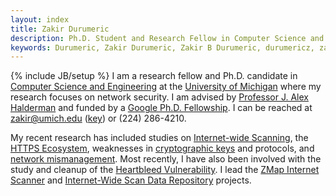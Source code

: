 ```yaml
---
layout: index
title: Zakir Durumeric
description: Ph.D. Student and Research Fellow in Computer Science and Engineering at the University of Michigan.
keywords: Durumeric, Zakir Durumeric, Zakir B Durumeric, durumericz, zakirbpd, zakird, Zakir B P Durumeric, Mining Your Ps and Qs, ZMap, Internet Scanner, zmap scanner, scans.io, internet scan data repository
---
```

{% include JB/setup %}
I am a research fellow and Ph.D. candidate in [Computer Science and Engineering](https://www.cse.umich.edu/) at the [University of Michigan](http://www.umich.edu) where my research focuses on network security. I am advised by [Professor J. Alex Halderman](https://jhalderm.com/) and funded by a [Google Ph.D. Fellowship](http://googleresearch.blogspot.com/2014/06/2014-google-phd-fellowships-supporting.html). I can be reached at [zakir@umich.edu](mailto:zakir@umich.edu) ([key](https://keybase.io/zakir)) or (224) 286-4210.

My recent research has included studies on [Internet-wide Scanning](https://zmap.io), the [HTTPS Ecosystem](https://jhalderm.com/pub/papers/https-imc13.pdf), weaknesses in [cryptographic keys](https://factorable.net) and protocols, and [network mismanagement](http://www.internetsociety.org/sites/default/files/01_1_1.pdf). Most recently, I have also been involved with the study and cleanup of the [Heartbleed Vulnerability](https://jhalderm.com/pub/papers/heartbleed-imc14.pdf). I lead the [ZMap Internet Scanner](https://zmap.io) and [Internet-Wide Scan Data Repository](https://scans.io) projects. 

